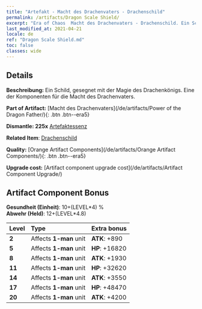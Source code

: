 ```yaml
---
title: "Artefakt - Macht des Drachenvaters - Drachenschild"
permalink: /artifacts/Dragon Scale Shield/
excerpt: "Era of Chaos  Macht des Drachenvaters - Drachenschild. Ein Schild, gesegnet mit der Magie des Drachenkönigs. Eine der Komponenten für die Macht des Drachenvaters."
last_modified_at: 2021-04-21
locale: de
ref: "Dragon Scale Shield.md"
toc: false
classes: wide
---
```




## Details

 **Beschreibung:** Ein Schild, gesegnet mit der Magie des Drachenkönigs. Eine der Komponenten für die Macht des Drachenvaters.

 **Part of Artifact:** [Macht des Drachenvaters](/de/artifacts/Power of the Dragon Father/){: .btn .btn--era5}

 **Dismantle: 225x** [Artefaktessenz](/de/Items/con_905/)

 **Related Item**: [Drachenschild](/de/Items/art_144/)

 **Quality:** [Orange Artifact Components](/de/artifacts/Orange Artifact Components/){: .btn .btn--era5}

 **Upgrade cost:** [Artifact component upgrade cost](/de/artifacts/Artifact Component Upgrade/)

## Artifact Component Bonus

  **Gesundheit (Einheit)**: 10+(LEVEL\*4) %<br/>**Abwehr (Held)**: 12+(LEVEL\*4.8)

  |  Level  | Type |    Extra bonus  | 
  |:--------|:-----|:----------------| 
  | **2** | Affects **1-man** unit | **ATK**: +890 | 
  | **5** | Affects **1-man** unit | **HP**: +16820 | 
  | **8** | Affects **1-man** unit | **ATK**: +1930 | 
  | **11** | Affects **1-man** unit | **HP**: +32620 | 
  | **14** | Affects **1-man** unit | **ATK**: +3550 | 
  | **17** | Affects **1-man** unit | **HP**: +48470 | 
  | **20** | Affects **1-man** unit | **ATK**: +4200 | 
